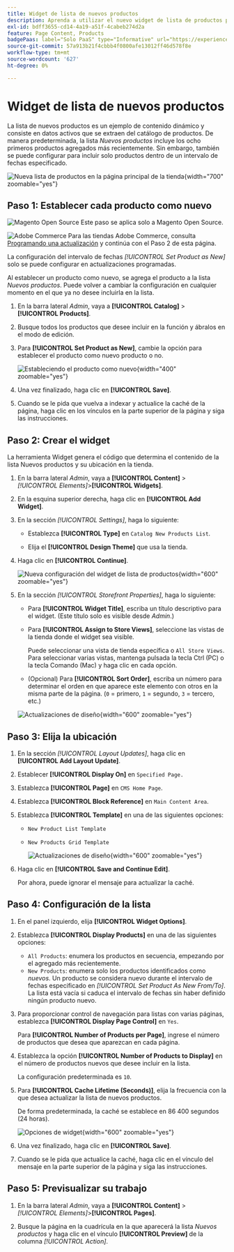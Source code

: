 ```yaml
---
title: Widget de lista de nuevos productos
description: Aprenda a utilizar el nuevo widget de lista de productos para mostrar una lista de los productos añadidos más recientemente.
exl-id: bdff3655-cd14-4a19-a51f-4cabeb274d2a
feature: Page Content, Products
badgePaas: label="Solo PaaS" type="Informative" url="https://experienceleague.adobe.com/es/docs/commerce/user-guides/product-solutions" tooltip="Se aplica solo a proyectos de Adobe Commerce en la nube (infraestructura PaaS administrada por Adobe) y a proyectos locales."
source-git-commit: 57a913b21f4cbbb4f0800afe13012ff46d578f8e
workflow-type: tm+mt
source-wordcount: '627'
ht-degree: 0%

---
```


# Widget de lista de nuevos productos

La lista de nuevos productos es un ejemplo de contenido dinámico y consiste en datos activos que se extraen del catálogo de productos. De manera predeterminada, la lista _Nuevos productos_ incluye los ocho primeros productos agregados más recientemente. Sin embargo, también se puede configurar para incluir solo productos dentro de un intervalo de fechas especificado.

![Nueva lista de productos en la página principal de la tienda](./assets/storefront-home-page-new-products.png){width="700" zoomable="yes"}

## Paso 1: Establecer cada producto como nuevo

![Magento Open Source](../assets/open-source.svg) Este paso se aplica solo a Magento Open Source.

![Adobe Commerce](../assets/adobe-logo.svg) Para las tiendas Adobe Commerce, consulta [Programando una actualización](content-staging-scheduled-update.md) y continúa con el Paso 2 de esta página.

La configuración del intervalo de fechas _[!UICONTROL Set Product as New]_&#x200B;solo se puede configurar en actualizaciones programadas.

Al establecer un producto como nuevo, se agrega el producto a la lista _Nuevos productos_. Puede volver a cambiar la configuración en cualquier momento en el que ya no desee incluirla en la lista.

1. En la barra lateral _Admin_, vaya a **[!UICONTROL Catalog]** > **[!UICONTROL Products]**.

1. Busque todos los productos que desee incluir en la función y ábralos en el modo de edición.

1. Para **[!UICONTROL Set Product as New]**, cambie la opción para establecer el producto como nuevo producto o no.

   ![Estableciendo el producto como nuevo](./assets/product-set-as-new.png){width="400" zoomable="yes"}

1. Una vez finalizado, haga clic en **[!UICONTROL Save]**.

1. Cuando se le pida que vuelva a indexar y actualice la caché de la página, haga clic en los vínculos en la parte superior de la página y siga las instrucciones.

## Paso 2: Crear el widget

La herramienta Widget genera el código que determina el contenido de la lista Nuevos productos y su ubicación en la tienda.

1. En la barra lateral _Admin_, vaya a **[!UICONTROL Content]** > _[!UICONTROL Elements]_>**[!UICONTROL Widgets]**.

1. En la esquina superior derecha, haga clic en **[!UICONTROL Add Widget]**.

1. En la sección _[!UICONTROL Settings]_, haga lo siguiente:

   - Establezca **[!UICONTROL Type]** en `Catalog New Products List`.

   - Elija el **[!UICONTROL Design Theme]** que usa la tienda.

1. Haga clic en **[!UICONTROL Continue]**.

   ![Nueva configuración del widget de lista de productos](./assets/widget-settings.png){width="600" zoomable="yes"}

1. En la sección _[!UICONTROL Storefront Properties]_, haga lo siguiente:

   - Para **[!UICONTROL Widget Title]**, escriba un título descriptivo para el widget. (Este título solo es visible desde _Admin_.)

   - Para **[!UICONTROL Assign to Store Views]**, seleccione las vistas de la tienda donde el widget sea visible.

     Puede seleccionar una vista de tienda específica o `All Store Views`. Para seleccionar varias vistas, mantenga pulsada la tecla Ctrl (PC) o la tecla Comando (Mac) y haga clic en cada opción.

   - (Opcional) Para **[!UICONTROL Sort Order]**, escriba un número para determinar el orden en que aparece este elemento con otros en la misma parte de la página. (`0` = primero, `1` = segundo, `3` = tercero, etc.)

   ![Actualizaciones de diseño](./assets/widget-layout-update-home-page.png){width="600" zoomable="yes"}

## Paso 3: Elija la ubicación

1. En la sección _[!UICONTROL Layout Updates]_, haga clic en **[!UICONTROL Add Layout Update]**.

1. Establecer **[!UICONTROL Display On]** en `Specified Page.`

1. Establezca **[!UICONTROL Page]** en `CMS Home Page`.

1. Establezca **[!UICONTROL Block Reference]** en `Main Content Area`.

1. Establezca **[!UICONTROL Template]** en una de las siguientes opciones:

   - `New Product List Template`
   - `New Products Grid Template`

     ![Actualizaciones de diseño](./assets/widget-layout-update-new-products-list.png){width="600" zoomable="yes"}

1. Haga clic en **[!UICONTROL Save and Continue Edit]**.

   Por ahora, puede ignorar el mensaje para actualizar la caché.

## Paso 4: Configuración de la lista

1. En el panel izquierdo, elija **[!UICONTROL Widget Options]**.

1. Establezca **[!UICONTROL Display Products]** en una de las siguientes opciones:

   - `All Products`: enumera los productos en secuencia, empezando por el agregado más recientemente.
   - `New Products`: enumera solo los productos identificados como _nuevos_. Un producto se considera nuevo durante el intervalo de fechas especificado en _[!UICONTROL Set Product As New From/To]_. La lista está vacía si caduca el intervalo de fechas sin haber definido ningún producto nuevo.

1. Para proporcionar control de navegación para listas con varias páginas, establezca **[!UICONTROL Display Page Control]** en `Yes`.

   Para **[!UICONTROL Number of Products per Page]**, ingrese el número de productos que desea que aparezcan en cada página.

1. Establezca la opción **[!UICONTROL Number of Products to Display]** en el número de productos nuevos que desee incluir en la lista.

   La configuración predeterminada es `10`.

1. Para **[!UICONTROL Cache Lifetime (Seconds)]**, elija la frecuencia con la que desea actualizar la lista de nuevos productos.

   De forma predeterminada, la caché se establece en 86 400 segundos (24 horas).

   ![Opciones de widget](./assets/widget-options-new-product-list.png){width="600" zoomable="yes"}

1. Una vez finalizado, haga clic en **[!UICONTROL Save]**.

1. Cuando se le pida que actualice la caché, haga clic en el vínculo del mensaje en la parte superior de la página y siga las instrucciones.

## Paso 5: Previsualizar su trabajo

1. En la barra lateral _Admin_, vaya a **[!UICONTROL Content]** > _[!UICONTROL Elements]_>**[!UICONTROL Pages]**.

1. Busque la página en la cuadrícula en la que aparecerá la lista _Nuevos productos_ y haga clic en el vínculo **[!UICONTROL Preview]** de la columna _[!UICONTROL Action]_.
